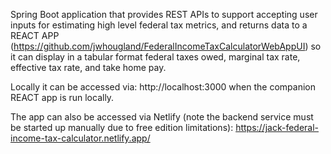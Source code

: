 Spring Boot application that provides REST APIs to support accepting user inputs for estimating high level federal tax metrics, and returns data to a REACT APP (https://github.com/jwhougland/FederalIncomeTaxCalculatorWebAppUI) so it can display in a tabular format federal taxes owed, marginal tax rate, effective tax rate, and take home pay.

Locally it can be accessed via: http://localhost:3000 when the companion REACT app is run locally.

The app can also be accessed via Netlify (note the backend service must be started up manually due to free edition limitations):
https://jack-federal-income-tax-calculator.netlify.app/
